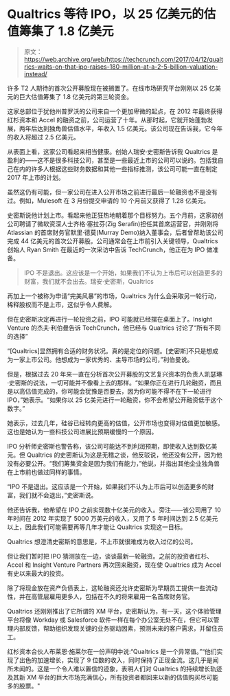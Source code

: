 # Qualtrics 等待 IPO，以 25 亿美元的估值筹集了 1.8 亿美元

> 原文：<https://web.archive.org/web/https://techcrunch.com/2017/04/12/qualtrics-waits-on-that-ipo-raises-180-million-at-a-2-5-billion-valuation-instead/>

许多 T2 人期待的首次公开募股现在被搁置了。在线市场研究平台刚刚以 25 亿美元的巨大估值筹集了 1.8 亿美元的第三轮资金。

这家总部位于犹他州普罗沃的公司来自一个更加卑微的起点，在 2012 年最终获得红杉资本和 Accel 的融资之前，公司运营了十年。从那时起，它就开始蓬勃发展，两年后达到独角兽估值水平，年收入 1.5 亿美元。该公司现在告诉我，它今年的收入将超过 2.5 亿美元。

从表面上看，这家公司看起来相当健康。创始人瑞安·史密斯告诉我 Qualtrics 是盈利的——这不是很多科技公司，甚至是一些最近上市的公司可以说的。包括我自己在内的许多人根据这些财务数据和其他一些指标推测，该公司可能一直在制定 2017 年上市的计划。

虽然这仍有可能，但一家公司在进入公开市场之前进行最后一轮融资也不是没有过。例如，Mulesoft 在 3 月份提交申请的 10 个月前又获得了 1.28 亿美元。

史密斯说他计划上市。看起来他正狂热地朝着那个目标努力。五个月前，这家初创公司聘请了微软资深人士齐格·塞拉芬(Zig Serafin)担任其首席运营官，并刚刚将 Atlassian 的首席财务官默里·德莫(Murray Demo)纳入董事会，后者曾帮助该公司完成 44 亿美元的首次公开募股。公司通常会在上市前引入关键领导，Qualtrics 创始人 Ryan Smith 在最近的一次采访中告诉 TechCrunch，他正在为 IPO 做准备。

> IPO 不是退出。这应该是一个开始，如果我们不认为上市后可以创造更多的财富，我们就不会出去。瑞安·史密斯，Qualtrics

再加上一个被称为申请“完美风暴”的市场，Qualtrics 为什么会采取另一轮行动，稀释股权而不是上市，这似乎令人费解。

但在史密斯决定再进行一轮投资之前，IPO 可能就已经摆在桌面上了。Insight Venture 的杰夫·利伯曼告诉 TechCrunch，他已经与 Qualtrics 讨论了“所有不同的选择”

“[Qualtrics]显然拥有合适的财务状况。真的是定位的问题。[史密斯]不只是想成为一家上市公司。他想成为一家优秀的、主导市场的公司，”利伯曼说。

但是，根据过去 20 年来一直在分析首次公开募股的文艺复兴资本的负责人凯瑟琳·史密斯的说法，一切可能并不像看上去的那样。“如果你正在进行几轮融资，而且是以高估值完成的，你可能会犹豫是否要去，因为你可能不得不在下一轮进行 IPO，”她表示。“如果你以 25 亿美元进行一轮融资，你不会希望公开融资低于这个数字。”

她表示，过去几年，硅谷已经转向更高的估值，公开市场也变得对估值更加敏感。这也是她认为一些科技公司进展比预期缓慢的一个原因。

IPO 分析师史密斯也警告称，该公司可能达不到利润预期，即使收入达到数亿美元。但 Qualtrics 的史密斯认为这是无稽之谈，他反驳说，他还没有公开，因为他没有必要公开。“我们筹集资金是因为我们有能力，”他说，并指出其他企业独角兽在上市前也做过同样的事情。

“IPO 不是退出。这应该是一个开始，如果我们不认为上市后可以创造更多的财富，我们就不会退出，”史密斯说。

他还告诉我，他希望在 IPO 之前实现数十亿美元的收入。旁注——该公司用了 10 年时间在 2012 年实现了 5000 万美元的收入，又用了 5 年时间达到 2.5 亿美元以上，因此我们可能需要再等几年才能让 Qualtrics 实现这一目标。

Qualtrics 想澄清史密斯的意思是，不上市就很难成为收入过亿的公司。

但让我们暂时把 IPO 猜测放在一边，谈谈最新一轮融资。之前的投资者红杉、Accel 和 Insight Venture Partners 再次回来融资，现在使 Qualtrics 成为 Accel 有史以来最大的投资。

除了将现金放在资产负债表上，这轮融资还允许史密斯为早期员工提供一些流动性，并在高管层雇用更多人，包括在不久的将来雇用一名首席财务官。

Qualtrics 还刚刚推出了它所谓的 XM 平台，史密斯认为，有一天，这个体验管理平台将像 Workday 或 Salesforce 软件一样在每个办公室无处不在，但它可以管理内部反馈，帮助组织发现关键的业务驱动因素，预测未来的客户需求，并留住员工。

红杉资本合伙人布莱恩·施莱尔在一份声明中说:“Qualtrics 是一个异常值。”“他们实现了出色的加速增长，实现了 9 位数的收入，同时保持了正现金流。这几乎是闻所未闻的。这是一个令人难以置信的迹象，表明人们对 Qualtrics 的持续增长轨迹及其新 XM 平台的巨大市场充满信心，所有投资者都回来以新的估值购买尽可能多的股票。"
